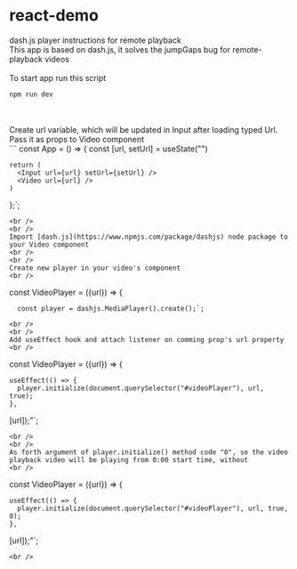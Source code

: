# react-demo
dash.js player instructions for remote playback
<br />
This app is based on dash.js, it solves the jumpGaps bug for remote-playback videos
<br />
<br />
To start app run this script
<br />
```
npm run dev
```
<br />
<br />
Create url variable, which will be updated in Input after loading typed Url.
Pass it as props to Video component 
<br />
```
  const App = () => { 
    const [url, setUrl] = useState("")

    return (
      <Input url={url} setUrl={setUrl} />
      <Video url={url} />
    )
  };`;
```
<br />
<br />
Import [dash.js](https://www.npmjs.com/package/dashjs) node package to your Video component
<br />
<br />
Create new player in your video's component
<br />
```
  const VideoPlayer = ({url}) => {

      const player = dashjs.MediaPlayer().create();`;
```
<br />
<br />
Add useEffect hook and attach listener on comming prop's url property
<br />
```
  const VideoPlayer = ({url}) => {

    useEffect(() => {
      player.initialize(document.querySelector("#videoPlayer"), url, true);
    },

  [url]);"`;
```
<br />
<br />
As forth argument of player.initialize() method code "0", so the video playback video will be playing from 0:00 start time, without
<br />
```
  const VideoPlayer = ({url}) => {

    useEffect(() => {
      player.initialize(document.querySelector("#videoPlayer"), url, true, 0);
    },

  [url]);"`;
```
<br />
